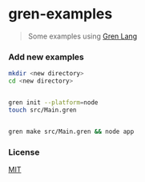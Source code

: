 # gren-examples

> Some examples using [Gren Lang](https://gren-lang.org/)


### Add new examples

```sh
mkdir <new directory>
cd <new directory>


gren init --platform=node
touch src/Main.gren


gren make src/Main.gren && node app
```


### License

[MIT](/LICENSE)